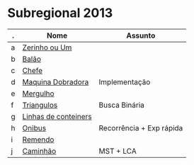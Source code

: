 Subregional 2013
================

 . | Nome | Assunto
    --- | ---- | ---
a | [Zerinho ou Um](https://www.urionlinejudge.com.br/judge/pt/problems/view/1467)       |
b | [Balão](https://www.urionlinejudge.com.br/judge/pt/problems/view/1468)               |
c | [Chefe](https://www.urionlinejudge.com.br/judge/pt/problems/view/1469)               |
d | [Maquina Dobradora](https://www.urionlinejudge.com.br/judge/pt/problems/view/1470)   | Implementação
e | [Mergulho](https://www.urionlinejudge.com.br/judge/pt/problems/view/1471)            |
f | [Triangulos](https://www.urionlinejudge.com.br/judge/pt/problems/view/1472)          | Busca Binária
g | [Linhas de conteiners](https://www.urionlinejudge.com.br/judge/pt/problems/view/1473)|
h | [Onibus](https://www.urionlinejudge.com.br/judge/pt/problems/view/1474)              | Recorrência + Exp rápida
i | [Remendo](https://www.urionlinejudge.com.br/judge/pt/problems/view/1475)             |
j | [Caminhão](https://www.urionlinejudge.com.br/judge/pt/problems/view/1476)            | MST + LCA
